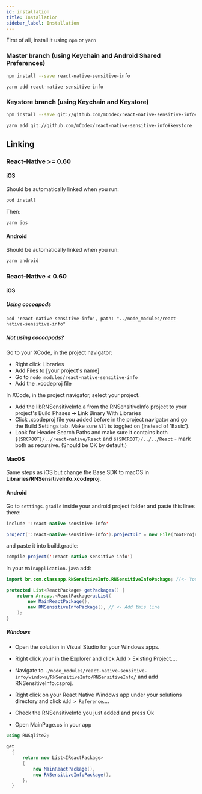 ```yaml
---
id: installation
title: Installation
sidebar_label: Installation
---
```


First of all, install it using `npm` or `yarn`

### Master branch (using Keychain and Android Shared Preferences)

```bash
npm install --save react-native-sensitive-info
```

```bash
yarn add react-native-sensitive-info
```

### Keystore branch (using Keychain and Keystore)

```bash
npm install --save git://github.com/mCodex/react-native-sensitive-info#keystore
```

```bash
yarn add git://github.com/mCodex/react-native-sensitive-info#keystore
```


## Linking

### React-Native >= 0.60

#### iOS

Should be automatically linked when you run:

```bash
pod install
```

Then:

```bash
yarn ios
```

#### Android

Should be automatically linked when you run:

```bash
yarn android
```

### React-Native < 0.60

#### iOS

##### Using cocoapods

```pod
pod 'react-native-sensitive-info', path: "../node_modules/react-native-sensitive-info"
```

##### Not using cocoapods?

Go to your XCode, in the project navigator:

* Right click Libraries
* Add Files to [your project's name]
* Go to `node_modules/react-native-sensitive-info`
* Add the .xcodeproj file

In XCode, in the project navigator, select your project.

* Add the libRNSensitiveInfo.a from the RNSensitiveInfo project to your project's Build Phases ➜ Link Binary With Libraries
* Click .xcodeproj file you added before in the project navigator and go the Build Settings tab. Make sure `All` is toggled on (instead of 'Basic').
* Look for Header Search Paths and make sure it contains both `$(SRCROOT)/../react-native/React` and `$(SRCROOT)/../../React` - mark both as recursive. (Should be OK by default.)

#### MacOS

Same steps as iOS but change the Base SDK to macOS in **Libraries/RNSensitiveInfo.xcodeproj**.

#### Android

Go to `settings.gradle` inside your android project folder and paste this lines there:

```java
include ':react-native-sensitive-info'

project(':react-native-sensitive-info').projectDir = new File(rootProject.projectDir, '../node_modules/react-native-sensitive-info/android')
```

and paste it into build.gradle:

```java
compile project(':react-native-sensitive-info')
```

In your `MainApplication.java` add:

```java
import br.com.classapp.RNSensitiveInfo.RNSensitiveInfoPackage; //<- You must import this

protected List<ReactPackage> getPackages() {
    return Arrays.<ReactPackage>asList(
        new MainReactPackage(),
        new RNSensitiveInfoPackage(), // <- Add this line
    );
}
```
##### Windows

* Open the solution in Visual Studio for your Windows apps.

* Right click your in the Explorer and click Add > Existing Project....

* Navigate to `./node_modules/react-native-sensitive-info/windows/RNSensitiveInfo/RNSensitiveInfo/` and add RNSensitiveInfo.csproj.
* Right click on your React Native Windows app under your solutions directory and click `Add > Reference`....
* Check the RNSensitiveInfo you just added and press Ok
* Open MainPage.cs in your app

```c#
using RNSqlite2;

get
  {
      return new List<IReactPackage>
      {
          new MainReactPackage(),
          new RNSensitiveInfoPackage(),
      };
  }
```